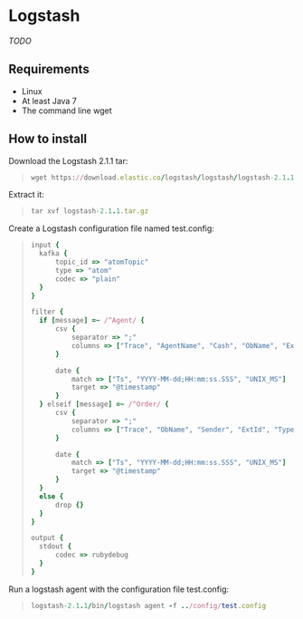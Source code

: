 # Logstash

*TODO*

## Requirements

* Linux
* At least Java 7
* The command line wget

## How to install 

Download the Logstash 2.1.1 tar:
> ```ruby
> wget https://download.elastic.co/logstash/logstash/logstash-2.1.1.tar.gz
> ```

Extract it:
> ```ruby
> tar xvf logstash-2.1.1.tar.gz
> ```

Create a Logstash configuration file named test.config:
> ```ruby
> input {
> 	kafka {
> 		topic_id => "atomTopic"
> 		type => "atom"
> 		codec => "plain"
> 	}
> }
> 
> filter {
> 	if [message] =~ /^Agent/ {
> 		csv {
> 			separator => ";"
> 			columns => ["Trace", "AgentName", "Cash", "ObName", "Executed", "Price", "Ts"]
> 		}
> 
> 		date {
> 			match => ["Ts", "YYYY-MM-dd;HH:mm:ss.SSS", "UNIX_MS"]
> 			target => "@timestamp"
> 		}
> 	} elseif [message] =~ /^Order/ {
> 		csv {
> 			separator => ";"
> 			columns => ["Trace", "ObName", "Sender", "ExtId", "Type", "Id", "Quantity", "Direction", "Price", "Validity", "Ts"]
> 		}
> 
> 		date {
> 			match => ["Ts", "YYYY-MM-dd;HH:mm:ss.SSS", "UNIX_MS"]
> 			target => "@timestamp"
> 		}
> 	}
> 	else {
> 		drop {}
> 	}
> }
> 
> output {
> 	stdout { 
> 		codec => rubydebug 
> 	}
> }
> ```

Run a logstash agent with the configuration file test.config:
> ```ruby
> logstash-2.1.1/bin/logstash agent -f ../config/test.config
> ```
